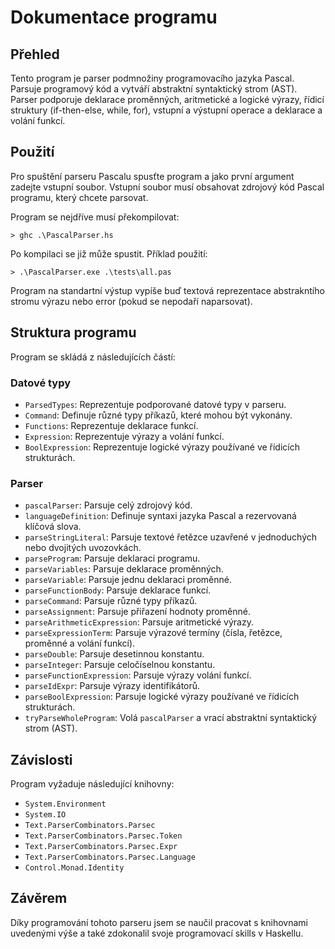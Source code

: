 # Dokumentace programu

## Přehled
Tento program je parser podmnožiny programovacího jazyka Pascal. Parsuje programový kód a vytváří abstraktní syntaktický strom (AST). Parser podporuje deklarace proměnných, aritmetické a logické výrazy, řídicí struktury (if-then-else, while, for), vstupní a výstupní operace a deklarace a volání funkcí.

## Použití
Pro spuštění parseru Pascalu spusťte program a jako první argument zadejte vstupní soubor. Vstupní soubor musí obsahovat zdrojový kód Pascal programu, který chcete parsovat.

Program se nejdříve musí překompilovat:
```
> ghc .\PascalParser.hs
```
Po kompilaci se již může spustit.
Příklad použití:
```
> .\PascalParser.exe .\tests\all.pas
```
Program na standartní výstup vypíše buď textová reprezentace abstrakntího stromu výrazu nebo error (pokud se nepodaří naparsovat). 
## Struktura programu
Program se skládá z následujících částí:

### Datové typy
- `ParsedTypes`: Reprezentuje podporované datové typy v parseru.
- `Command`: Definuje různé typy příkazů, které mohou být vykonány.
- `Functions`: Reprezentuje deklarace funkcí.
- `Expression`: Reprezentuje výrazy a volání funkcí.
- `BoolExpression`: Reprezentuje logické výrazy používané ve řídicích strukturách.

### Parser
- `pascalParser`: Parsuje celý zdrojový kód.
- `languageDefinition`: Definuje syntaxi jazyka Pascal a rezervovaná klíčová slova.
- `parseStringLiteral`: Parsuje textové řetězce uzavřené v jednoduchých nebo dvojitých uvozovkách.
- `parseProgram`: Parsuje deklaraci programu.
- `parseVariables`: Parsuje deklarace proměnných.
- `parseVariable`: Parsuje jednu deklaraci proměnné.
- `parseFunctionBody`: Parsuje deklarace funkcí.
- `parseCommand`: Parsuje různé typy příkazů.
- `parseAssignment`: Parsuje přiřazení hodnoty proměnné.
- `parseArithmeticExpression`: Parsuje aritmetické výrazy.
- `parseExpressionTerm`: Parsuje výrazové termíny (čísla, řetězce, proměnné a volání funkcí).
- `parseDouble`: Parsuje desetinnou konstantu.
- `parseInteger`: Parsuje celočíselnou konstantu.
- `parseFunctionExpression`: Parsuje výrazy volání funkcí.
- `parseIdExpr`: Parsuje výrazy identifikátorů.
- `parseBoolExpression`: Parsuje logické výrazy používané ve řídicích strukturách.
- `tryParseWholeProgram`: Volá `pascalParser` a vrací abstraktní syntaktický strom (AST).

## Závislosti
Program vyžaduje následující knihovny:
- `System.Environment`
- `System.IO`
- `Text.ParserCombinators.Parsec`
- `Text.ParserCombinators.Parsec.Token`
- `Text.ParserCombinators.Parsec.Expr`
- `Text.ParserCombinators.Parsec.Language`
- `Control.Monad.Identity`

## Závěrem
Díky programování tohoto parseru jsem se naučil pracovat s knihovnami uvedenými výše a také zdokonalil svoje programovací skills v Haskellu.